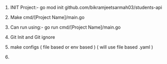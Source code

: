 1. INIT Project:- go mod init github.com/bikramjeetsarmah03/students-api
2. Make cmd/[Project Name]/main.go
3. Can run using:- go run cmd/[Project Name]/main.go
4. Git Init and Git ignore

5. make configs ( file based or env based ) ( will use file based .yaml )
6.
